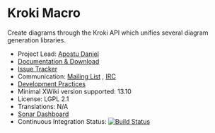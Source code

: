 # Kroki Macro

Create diagrams through the Kroki API which unifies several diagram generation libraries.

* Project Lead: [Apostu Daniel](https://www.xwiki.org/xwiki/bin/view/XWiki/dapostu)
* [Documentation & Download](https://extensions.xwiki.org/xwiki/bin/view/Extension/Kroki%20Diagram%20Rendering%20Macro/)
* [Issue Tracker](https://jira.xwiki.org/projects/XKROKI)
* Communication: [Mailing List](http://dev.xwiki.org/xwiki/bin/view/Community/MailingLists)
  , [IRC](http://dev.xwiki.org/xwiki/bin/view/Community/IRC)
* [Development Practices](http://dev.xwiki.org/xwiki/bin/view/Main/WebHome)
* Minimal XWiki version supported: 13.10
* License: LGPL 2.1
* Translations: N/A
* [Sonar Dashboard](https://sonarcloud.io/project/overview?id=org.xwiki.contrib.kroki%3Amacro-kroki)
* Continuous Integration Status: [![Build Status](https://ci.xwiki.org/job/XWiki%20Contrib/job/macro-kroki/job/master/badge/icon)](https://ci.xwiki.org/job/XWiki%20Contrib/job/macro-kroki/job/master/)
